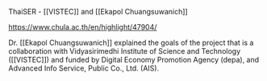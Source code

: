 ThaiSER - [[VISTEC]] and [[Ekapol Chuangsuwanich]]

https://www.chula.ac.th/en/highlight/47904/

Dr. [[Ekapol Chuangsuwanich]] explained the goals of the project that is a collaboration with Vidyasirimedhi Institute of Science and Technology ([[VISTEC]]) and funded by Digital Economy Promotion Agency (depa), and Advanced Info Service, Public Co., Ltd. (AIS).